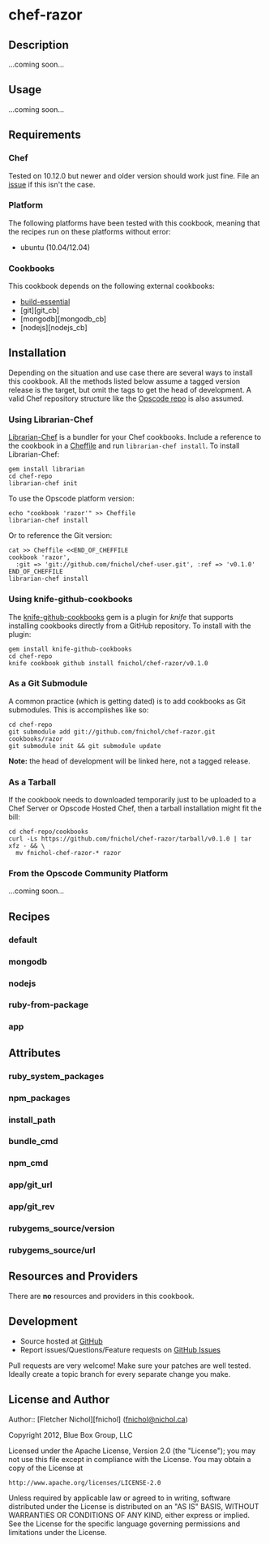 # <a name="title"></a> chef-razor

## <a name="description"></a> Description

...coming soon...

## <a name="usage"></a> Usage

...coming soon...

## <a name="requirements"></a> Requirements

### <a name="requirements-chef"></a> Chef

Tested on 10.12.0 but newer and older version should work just fine. File an
[issue][issues] if this isn't the case.

### <a name="requirements-platform"></a> Platform

The following platforms have been tested with this cookbook, meaning that the
recipes run on these platforms without error:

* ubuntu (10.04/12.04)

### <a name="requirements-cookbooks"></a> Cookbooks

This cookbook depends on the following external cookbooks:

* [build-essential][build_essential_cb]
* [git][git_cb]
* [mongodb][mongodb_cb]
* [nodejs][nodejs_cb]

## <a name="installation"></a> Installation

Depending on the situation and use case there are several ways to install
this cookbook. All the methods listed below assume a tagged version release
is the target, but omit the tags to get the head of development. A valid
Chef repository structure like the [Opscode repo][chef_repo] is also assumed.

### <a name="installation-librarian"></a> Using Librarian-Chef

[Librarian-Chef][librarian] is a bundler for your Chef cookbooks.
Include a reference to the cookbook in a [Cheffile][cheffile] and run
`librarian-chef install`. To install Librarian-Chef:

    gem install librarian
    cd chef-repo
    librarian-chef init

To use the Opscode platform version:

    echo "cookbook 'razor'" >> Cheffile
    librarian-chef install

Or to reference the Git version:

    cat >> Cheffile <<END_OF_CHEFFILE
    cookbook 'razor',
      :git => 'git://github.com/fnichol/chef-user.git', :ref => 'v0.1.0'
    END_OF_CHEFFILE
    librarian-chef install

### <a name="installation-kgc"></a> Using knife-github-cookbooks

The [knife-github-cookbooks][kgc] gem is a plugin for *knife* that supports
installing cookbooks directly from a GitHub repository. To install with the
plugin:

    gem install knife-github-cookbooks
    cd chef-repo
    knife cookbook github install fnichol/chef-razor/v0.1.0

### <a name="installation-gitsubmodule"></a> As a Git Submodule

A common practice (which is getting dated) is to add cookbooks as Git
submodules. This is accomplishes like so:

    cd chef-repo
    git submodule add git://github.com/fnichol/chef-razor.git cookbooks/razor
    git submodule init && git submodule update

**Note:** the head of development will be linked here, not a tagged release.

### <a name="installation-tarball"></a> As a Tarball

If the cookbook needs to downloaded temporarily just to be uploaded to a Chef
Server or Opscode Hosted Chef, then a tarball installation might fit the bill:

    cd chef-repo/cookbooks
    curl -Ls https://github.com/fnichol/chef-razor/tarball/v0.1.0 | tar xfz - && \
      mv fnichol-chef-razor-* razor

### <a name="installation-platform"></a> From the Opscode Community Platform

...coming soon...


## <a name="recipes"></a> Recipes

### <a name="recipes-default"></a> default



### <a name="recipes-mongodb"></a> mongodb



### <a name="recipes-nodejs"></a> nodejs



### <a name="recipes-ruby-from-package"></a> ruby-from-package



### <a name="recipes-app"></a> app



## <a name="attributes"></a> Attributes

### <a name="attributes-ruby-system-packages"></a> ruby_system_packages



### <a name="attributes-npm-packages"></a> npm_packages



### <a name="attributes-install-path"></a> install_path



### <a name="attributes-bundle-cmd"></a> bundle_cmd



### <a name="attributes-npm-cmd"></a> npm_cmd



### <a name="attributes-app-git-url"></a> app/git_url



### <a name="attributes-app-git-rev"></a> app/git_rev



### <a name="attributes-rubygems-source-version"></a> rubygems_source/version



### <a name="attributes-rubygems-source-url"></a> rubygems_source/url



## <a name="lwrps"></a> Resources and Providers

There are **no** resources and providers in this cookbook.

## <a name="development"></a> Development

* Source hosted at [GitHub][repo]
* Report issues/Questions/Feature requests on [GitHub Issues][issues]

Pull requests are very welcome! Make sure your patches are well tested.
Ideally create a topic branch for every separate change you make.

## <a name="license"></a> License and Author

Author:: [Fletcher Nichol][fnichol] (<fnichol@nichol.ca>)

Copyright 2012, Blue Box Group, LLC

Licensed under the Apache License, Version 2.0 (the "License");
you may not use this file except in compliance with the License.
You may obtain a copy of the License at

    http://www.apache.org/licenses/LICENSE-2.0

Unless required by applicable law or agreed to in writing, software
distributed under the License is distributed on an "AS IS" BASIS,
WITHOUT WARRANTIES OR CONDITIONS OF ANY KIND, either express or implied.
See the License for the specific language governing permissions and
limitations under the License.

[build_essential_cb]: http://community.opscode.com/cookbooks/build-essential
[chef_repo]:    https://github.com/opscode/chef-repo
[cheffile]:     https://github.com/applicationsonline/librarian/blob/master/lib/librarian/chef/templates/Cheffile
[git]:          http://community.opscode.com/cookbooks/git
[kgc]:          https://github.com/websterclay/knife-github-cookbooks#readme
[librarian]:    https://github.com/applicationsonline/librarian#readme
[mongodb]:      http://community.opscode.com/cookbooks/mongodb
[nodejs]:       http://community.opscode.com/cookbooks/nodejs

[repo]:         https://github.com/fnichol/chef-user
[issues]:       https://github.com/fnichol/chef-user/issues
